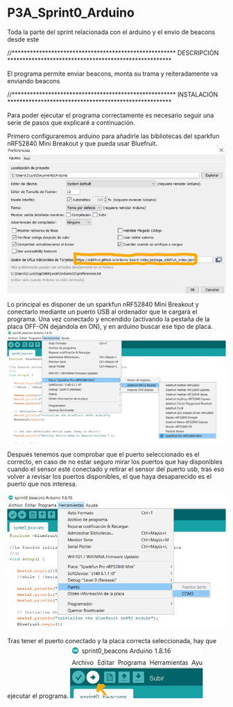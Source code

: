 # P3A_Sprint0_Arduino
Toda la parte del sprint relacionada con el arduino y el envio de beacons desde este



//******************************************************  DESCRIPCIÓN  ****************************************************** 

El programa permite enviar beacons, monta su trama y reiteradamente va enviando beacons

//******************************************************  INSTALACIÓN  ****************************************************** 

Para poder ejecutar el programa correctamente es necesario seguir una serie de pasos que explicaré a continuación.

Primero configuraremos arduino para añadirle las bibliotecas del sparkfun nRF52840 Mini Breakout y que pueda usar Bluefruit.
<img src="/_imgReadme/ar1.jpg" alt=""/>

Lo principal es disponer de un sparkfun nRF52840 Mini Breakout y conectarlo mediante un puerto USB al ordenador que le cargará el programa.
Una vez conectado y encendido (activando la pestaña de la placa OFF-ON dejandola en ON), y en arduino buscar ese tipo de placa.
<img src="/_imgReadme/ar2.png" alt=""/>

Después tenemos que comprobar que el puerto seleccionado es el correcto, en caso de no estar seguro mirar los puertos que hay disponibles cuando el sensor esté conectado y retirar el sensor del puerto usb, tras eso volver a revisar los puertos disponibles, el que haya desaparecido es el puerto que nos interesa.

<img src="/_imgReadme/ar3.png" alt=""/>


Tras tener el puerto conectado y la placa correcta seleccionada, hay que ejecutar el programa. 
<img src="/_imgReadme/ar4.jpg" alt=""/>
